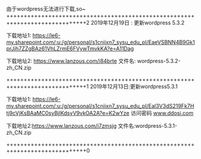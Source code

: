 由于wordpress无法进行下载,so~
+++++++++++++++++++++++++++++++++++++++++++++++++++++++++++++++++++++++++++++2
2019年12月19日 : 更新wordpress 5.3.2

下载地址1:
https://le6-my.sharepoint.com/:u:/g/personal/s1cniixn7_sysu_edu_pl/EaeVSBNN4B9Gk1prJih7ZZgBAz61VhLZrmE6FVywTmvkKA?e=A11Dag

下载地址2: https://www.lanzous.com/i84brte
文件名: wordpress-5.3.2-zh_CN.zip

+++++++++++++++++++++++++++++++++++++++++++++++++++++++++++++++++++++++++++++1
2019年12月13日:更新wordpress5.3.1  

下载地址1: 
https://le6-my.sharepoint.com/:u:/g/personal/s1cniixn7_sysu_edu_pl/Eal3V3dS219Fk7Htj9cVjKsBAaMC0syBjIKdsyV9vkOA2A?e=K2wYze
访问密码 www.ddosi.com

下载地址2:https://www.lanzous.com/i7zmsjg
文件名:wordpress-5.3.1-zh_CN.zip

+++++++++++++++++++++++++++++++++++++++++++++++++++++++++++++++++++++++++++++0

